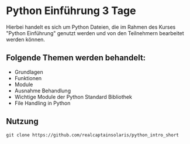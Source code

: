 # Python Einführung 3 Tage

Hierbei handelt es sich um Python Dateien, die im Rahmen des Kurses "Python Einführung"
genutzt werden und von den Teilnehmern bearbeitet werden können.

## Folgende Themen werden behandelt:
- Grundlagen
- Funktionen
- Module
- Ausnahme Behandlung
- Wichtige  Module der Python Standard Bibliothek
- File Handling in Python

## Nutzung
    git clone https://github.com/realcaptainsolaris/python_intro_short

